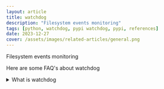 ```yaml
---
layout: article
title: watchdog
description: "Filesystem events monitoring"
tags: [python, watchdog, pypi watchdog, pypi, references]
date: 2023-12-27
cover: /assets/images/related-articles/general.png
---
```


Filesystem events monitoring

Here are some FAQ's about watchdog
<details>
<summary>What is watchdog</summary>
Filesystem events monitoring
</details>
